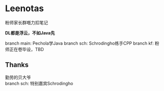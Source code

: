 # Leenotas
粉师家长群嘅力扣笔记  

**DL都是浮云，不如Java先**  


branch main: Pechola学Java
branch sch: Schrodingho练手CPP
branch kf: 粉师正在卷毕设，TBD 

## Thanks
勤劳的贝大爷  
branch sch: 特别嘉宾Schrodingho
